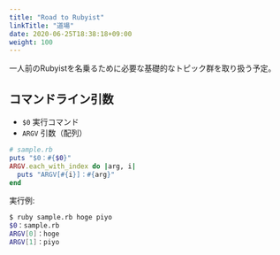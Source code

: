 ```yaml
---
title: "Road to Rubyist"
linkTitle: "道場"
date: 2020-06-25T18:38:18+09:00
weight: 100
---
```


一人前のRubyistを名乗るために必要な基礎的なトピック群を取り扱う予定。

## コマンドライン引数

- `$0` 実行コマンド
- `ARGV` 引数（配列）

```ruby
# sample.rb
puts "$0：#{$0}"
ARGV.each_with_index do |arg, i|
  puts "ARGV[#{i}]：#{arg}"
end
```

実行例:

```sh
$ ruby sample.rb hoge piyo
$0：sample.rb
ARGV[0]：hoge
ARGV[1]：piyo
```
